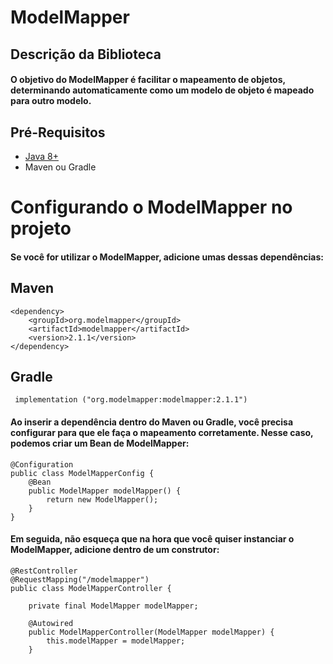 # ModelMapper
## Descrição da Biblioteca
<h4>O objetivo do ModelMapper é facilitar o mapeamento de objetos, determinando automaticamente como um modelo de objeto é mapeado para outro modelo.</h4>

## Pré-Requisitos
- [Java 8+](https://www.oracle.com/java/technologies/downloads/archive/)
- Maven ou Gradle
# Configurando o ModelMapper no projeto
<h4>Se você for utilizar o ModelMapper, adicione umas dessas dependências:</h4>

## Maven

````
<dependency>
    <groupId>org.modelmapper</groupId>
    <artifactId>modelmapper</artifactId>
    <version>2.1.1</version>
</dependency>
````
## Gradle

````
 implementation ("org.modelmapper:modelmapper:2.1.1")
````


<h4>Ao inserir a dependência dentro do Maven ou Gradle, você precisa configurar para que ele faça o mapeamento corretamente.
Nesse caso, podemos criar um Bean de ModelMapper:</h4>

````
@Configuration
public class ModelMapperConfig {
    @Bean
    public ModelMapper modelMapper() {
        return new ModelMapper();
    }
}
````
<h4>Em seguida, não esqueça que na hora que você quiser instanciar o ModelMapper, adicione dentro de um construtor:</h4>

````
@RestController
@RequestMapping("/modelmapper")
public class ModelMapperController {

    private final ModelMapper modelMapper;

    @Autowired
    public ModelMapperController(ModelMapper modelMapper) {
        this.modelMapper = modelMapper;
    }
````
